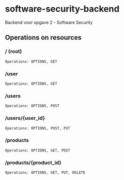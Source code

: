 # software-security-backend

Backend voor opgave 2 - Software Security

## Operations on resources

### / (root)

`Operations: OPTIONS, GET`

### /user

`Operations: OPTIONS, GET`

### /users

`Operations: OPTIONS, POST`

### /users/{user_id}

`Operations: OPTIONS, POST, PUT`

### /products

`Operations: OPTIONS, GET, POST`

### /products/{product_id}

`Operations: OPTIONS, GET, PUT, DELETE`
